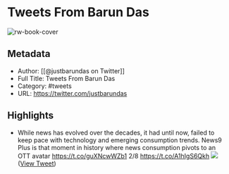 # Tweets From Barun Das

![rw-book-cover](https://pbs.twimg.com/profile_images/1637689718769963010/RRkaAu7V.jpg)

## Metadata
- Author: [[@justbarundas on Twitter]]
- Full Title: Tweets From Barun Das
- Category: #tweets
- URL: https://twitter.com/justbarundas

## Highlights
- While news has evolved over the decades, it had until now, failed to keep pace with technology and emerging consumption trends. News9 Plus is that moment in history where news consumption pivots to an OTT avatar https://t.co/guXNcwWZb1
  2/8 https://t.co/A1hIgS6Qkh
  ![](https://pbs.twimg.com/media/Fv_puZWagAAkJMb.jpg) ([View Tweet](https://twitter.com/justbarundas/status/1657300178599280640))

